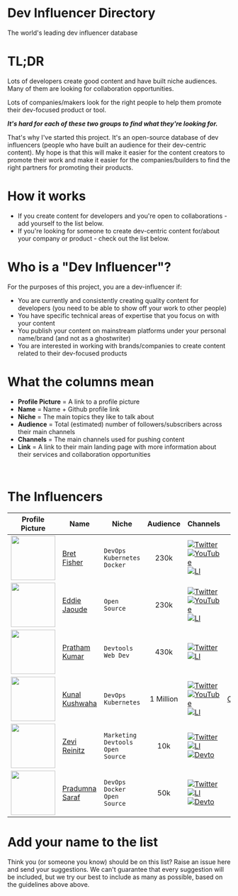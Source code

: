 # Dev Influencer Directory 
The world's leading dev influencer database

# TL;DR
Lots of developers create good content and have built niche audiences. Many of them are looking for collaboration opportunities.

Lots of companies/makers look for the right people to help them promote their dev-focused product or tool.

_**It's hard for each of these two groups to find what they're looking for.**_

That's why I've started this project. It's an open-source database of dev influencers (people who have built an audience for their dev-centric content). My hope is that this will make it easier for the content creators to promote their work and make it easier for the companies/builders to find the right partners for promoting their products. 

# **How it works**
- If you create content for developers and you're open to collaborations - add yourself to the list below.
- If you're looking for someone to create dev-centric content for/about your company or product - check out the list below.

# **Who is a "Dev Influencer"?**
For the purposes of this project, you are a dev-influencer if:
- You are currently and consistently creating quality content for developers (you need to be able to show off your work to other people)
- You have specific technical areas of expertise that you focus on with your content
- You publish your content on mainstream platforms under your personal name/brand (and not as a ghostwriter)
- You are interested in working with brands/companies to create content related to their dev-focused products

# What the columns mean

- **Profile Picture** = A link to a profile picture
- **Name** = Name + Github profile link
- **Niche** = The main topics they like to talk about
- **Audience** = Total (estimated) number of followers/subscribers across their main channels
- **Channels** = The main channels used for pushing content
- **Link** = A link to their main landing page with more information about their services and collaboration opportunities

<br>

# The Influencers

| Profile Picture | Name | Niche | Audience | Channels | Link |
|----| --------------- | ---------- | :-------: | ---------- | :-------: |
| <img src="https://github.com/bretfisher.png" width="100" height="100"> | [Bret Fisher](https://github.com/bretfisher) | `DevOps` `Kubernetes` `Docker` | 230k | [![Twitter](https://img.shields.io/twitter/url/https/twitter.com/cloudposse.svg?style=social&label=@bretfisher)](https://twitter.com/bretfisher) <br> [![YouTube](https://img.shields.io/badge/YouTube-FF0000?style=for-the-badge&logo=youtube&logoColor=white)](https://www.youtube.com/@BretFisher) <br> [![LI](https://img.shields.io/badge/LinkedIn-0077B5?style=for-the-badge&logo=linkedin&logoColor=white)](https://www.linkedin.com/in/bretefisher/) | [Portfolio](https://www.bretfisher.com/) |
| <img src="https://github.com/eddiejaoude.png" width="100" height="100"> | [Eddie Jaoude](https://github.com/eddiejaoude) | `Open Source` | 230k | [![Twitter](https://img.shields.io/twitter/url/https/twitter.com/cloudposse.svg?style=social&label=@eddiejaoude)](https://twitter.com/eddiejaoude) <br> [![YouTube](https://img.shields.io/badge/YouTube-FF0000?style=for-the-badge&logo=youtube&logoColor=white)](https://www.youtube.com/eddiejaoude) <br> [![LI](https://img.shields.io/badge/LinkedIn-0077B5?style=for-the-badge&logo=linkedin&logoColor=white)](https://www.linkedin.com/in/eddiejaoude/) | [Portfolio](https://www.eddiejaoude.io/) |
| <img src="https://github.com/prathamkumar14.png" width="100" height="100"> | [Pratham Kumar](https://github.com/prathamkumar14) | `Devtools` `Web Dev` | 430k | [![Twitter](https://img.shields.io/twitter/url/https/twitter.com/cloudposse.svg?style=social&label=@prathkum)](https://twitter.com/prathkum) <br> [![LI](https://img.shields.io/badge/LinkedIn-0077B5?style=for-the-badge&logo=linkedin&logoColor=white)](https://www.linkedin.com/in/prathkum) | [Portfolio](https://www.prathamkumar.com/) |
| <img src="https://github.com/kunal-kushwaha.png" width="100" height="100"> | [Kunal Kushwaha](https://github.com/kunal-kushwaha) | `DevOps` `Kubernetes` | 1 Million | [![Twitter](https://img.shields.io/twitter/url/https/twitter.com/cloudposse.svg?style=social&label=@kunalstwt)](https://twitter.com/kunalstwt) <br> [![YouTube](https://img.shields.io/badge/YouTube-FF0000?style=for-the-badge&logo=youtube&logoColor=white)](https://www.youtube.com/c/kunalkushwaha) <br> [![LI](https://img.shields.io/badge/LinkedIn-0077B5?style=for-the-badge&logo=linkedin&logoColor=white)](https://www.linkedin.com/in/kunal-kushwaha) | [Community](https://wemakedevs.org/) |
| <img src="https://github.com/zevireinitz.png" width="100" height="100"> | [Zevi Reinitz](https://github.com/zevireinitz) | `Marketing` `Devtools` `Open Source` | 10k | [![Twitter](https://img.shields.io/twitter/url/https/twitter.com/cloudposse.svg?style=social&label=@zevireinitz)](https://twitter.com/zevireinitz) <br> [![LI](https://img.shields.io/badge/LinkedIn-0077B5?style=for-the-badge&logo=linkedin&logoColor=white)](https://www.linkedin.com/in/zevi/) <br> [![Devto](https://img.shields.io/badge/dev.to-0A0A0A?style=for-the-badge&logo=devdotto)](https://dev.to/zevir) | [Portfolio](https://zevi.super.site/) |
| <img src="https://github.com/Pradumnasaraf.png" width="100" height="100"> | [Pradumna Saraf](https://github.com/Pradumnasaraf) | `DevOps` `Docker` `Open Source` | 50k | [![Twitter](https://img.shields.io/twitter/url/https/twitter.com/cloudposse.svg?style=social&label=@pradumna_saraf)](https://twitter.com/pradumna_saraf) <br> [![LI](https://img.shields.io/badge/LinkedIn-0077B5?style=for-the-badge&logo=linkedin&logoColor=white)](https://www.linkedin.com/in/pradumnasaraf/) <br> [![Devto](https://img.shields.io/badge/dev.to-0A0A0A?style=for-the-badge&logo=devdotto)](https://dev.to/pradumnasaraf) | [Portfolio](https://pradumnasaraf.dev/) |


# Add your name to the list
Think you (or someone you know) should be on this list? Raise an issue here and send your suggestions. We can't guarantee that every suggestion will be included, but we try our best to include as many as possible, based on the guidelines above above.

